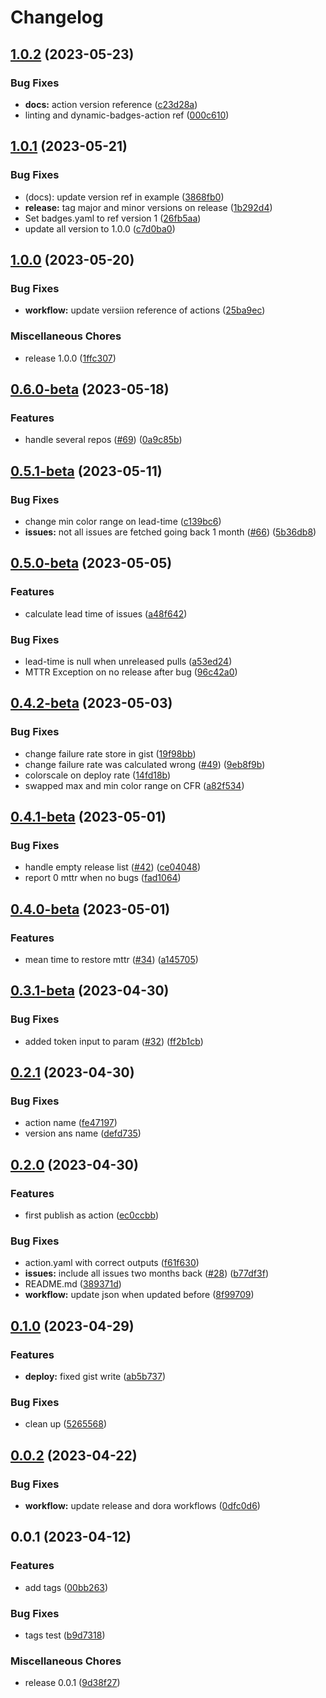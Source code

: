 # Changelog

## [1.0.2](https://github.com/stenjo/devops-metrics-action/compare/v1.0.1...v1.0.2) (2023-05-23)


### Bug Fixes

* **docs:** action version reference ([c23d28a](https://github.com/stenjo/devops-metrics-action/commit/c23d28a11522a5e9dd72b364d19022bb38046824))
* linting and dynamic-badges-action ref ([000c610](https://github.com/stenjo/devops-metrics-action/commit/000c610b7a3f55a7500e366b2d210aa82dc335da))

## [1.0.1](https://github.com/stenjo/devops-metrics-action/compare/v1.0.0...v1.0.1) (2023-05-21)


### Bug Fixes

* (docs): update version ref in example ([3868fb0](https://github.com/stenjo/devops-metrics-action/commit/3868fb0517ff77af21dbd9c4025c80ae41416274))
* **release:** tag major and minor versions on release ([1b292d4](https://github.com/stenjo/devops-metrics-action/commit/1b292d4dfbd4a129873548a74cb0143f2adfa5d6))
* Set badges.yaml to ref version 1 ([26fb5aa](https://github.com/stenjo/devops-metrics-action/commit/26fb5aa75342ae40ed1ae3389bee43bffaf2bc41))
* update all version to 1.0.0 ([c7d0ba0](https://github.com/stenjo/devops-metrics-action/commit/c7d0ba0d0084cb2badfd39a4a976382db8dbc88f))

## [1.0.0](https://github.com/stenjo/devops-metrics-action/compare/v0.6.0-beta...v1.0.0) (2023-05-20)


### Bug Fixes

* **workflow:** update versiion reference of actions ([25ba9ec](https://github.com/stenjo/devops-metrics-action/commit/25ba9eca29382cc04fe502de26ffdf6d1e0d1b40))


### Miscellaneous Chores

* release 1.0.0 ([1ffc307](https://github.com/stenjo/devops-metrics-action/commit/1ffc3073f9ea241bb2cba6572ff3cffe9b014906))

## [0.6.0-beta](https://github.com/stenjo/devops-metrics-action/compare/v0.5.1-beta...v0.6.0-beta) (2023-05-18)


### Features

* handle several repos ([#69](https://github.com/stenjo/devops-metrics-action/issues/69)) ([0a9c85b](https://github.com/stenjo/devops-metrics-action/commit/0a9c85b62e6a94ce86b85933f8486a6917c7269b))

## [0.5.1-beta](https://github.com/stenjo/devops-metrics-action/compare/v0.5.0-beta...v0.5.1-beta) (2023-05-11)


### Bug Fixes

* change min color range on lead-time ([c139bc6](https://github.com/stenjo/devops-metrics-action/commit/c139bc692b37ba3954f1e8fde282e5faa52b0e38))
* **issues:** not all issues are fetched going back 1 month ([#66](https://github.com/stenjo/devops-metrics-action/issues/66)) ([5b36db8](https://github.com/stenjo/devops-metrics-action/commit/5b36db871a2251c9aff41054dda03ef0d8b7f0d2))

## [0.5.0-beta](https://github.com/stenjo/devops-metrics-action/compare/v0.4.2-beta...v0.5.0-beta) (2023-05-05)


### Features

* calculate lead time of issues ([a48f642](https://github.com/stenjo/devops-metrics-action/commit/a48f6423b8079f62801b1bcb39416eaefb3b5a39))


### Bug Fixes

* lead-time is null when unreleased pulls ([a53ed24](https://github.com/stenjo/devops-metrics-action/commit/a53ed243ba337f70f5f93039b8a9610c99861356))
* MTTR Exception on no release after bug ([96c42a0](https://github.com/stenjo/devops-metrics-action/commit/96c42a0fbb54ba9fc6a9b73caea9a1cab75c6064))

## [0.4.2-beta](https://github.com/stenjo/devops-metrics-action/compare/v0.4.1-beta...v0.4.2-beta) (2023-05-03)


### Bug Fixes

* change failure rate store in gist ([19f98bb](https://github.com/stenjo/devops-metrics-action/commit/19f98bbde299c118e0485d07f123acf71a9f9e36))
* change failure rate was calculated wrong ([#49](https://github.com/stenjo/devops-metrics-action/issues/49)) ([9eb8f9b](https://github.com/stenjo/devops-metrics-action/commit/9eb8f9b4baeb17a49224ae5b21dab6d08078584c))
* colorscale on deploy rate ([14fd18b](https://github.com/stenjo/devops-metrics-action/commit/14fd18b70946c60dd1ae070059be54cd93fb07f0))
* swapped max and min color range on CFR ([a82f534](https://github.com/stenjo/devops-metrics-action/commit/a82f5340cbf29070290caa0fa1c23be44f18c23f))

## [0.4.1-beta](https://github.com/stenjo/devops-metrics-action/compare/v0.4.0-beta...v0.4.1-beta) (2023-05-01)


### Bug Fixes

* handle empty release list ([#42](https://github.com/stenjo/devops-metrics-action/issues/42)) ([ce04048](https://github.com/stenjo/devops-metrics-action/commit/ce040485974f9b17b4e70cc676d2f41211a906f5))
* report 0 mttr when no bugs ([fad1064](https://github.com/stenjo/devops-metrics-action/commit/fad1064456834164ea75f1dda44259a184339cd6))

## [0.4.0-beta](https://github.com/stenjo/devops-metrics-action/compare/v0.3.1-beta...v0.4.0-beta) (2023-05-01)


### Features

* mean time to restore mttr ([#34](https://github.com/stenjo/devops-metrics-action/issues/34)) ([a145705](https://github.com/stenjo/devops-metrics-action/commit/a145705c0d8a6c2331ffbda7652080e22a13d8ce))

## [0.3.1-beta](https://github.com/stenjo/devops-metrics-action/compare/v0.3.0-beta...v0.3.1-beta) (2023-04-30)


### Bug Fixes

* added token input to param ([#32](https://github.com/stenjo/devops-metrics-action/issues/32)) ([ff2b1cb](https://github.com/stenjo/devops-metrics-action/commit/ff2b1cbb473b7616e2055561882e66f94102ec65))

## [0.2.1](https://github.com/stenjo/devops-metrics-action/compare/v0.2.0...v0.2.1) (2023-04-30)


### Bug Fixes

* action name ([fe47197](https://github.com/stenjo/devops-metrics-action/commit/fe47197c927d0beac003c0bdc7eeb6991f43a5aa))
* version ans name ([defd735](https://github.com/stenjo/devops-metrics-action/commit/defd7354072c3e7d750326cc23713a1238fadbad))

## [0.2.0](https://github.com/stenjo/devops-metrics-action/compare/v0.1.0...v0.2.0) (2023-04-30)


### Features

* first publish as action ([ec0ccbb](https://github.com/stenjo/devops-metrics-action/commit/ec0ccbbfef5d62657d9ff3e5db9070bb1089c957))


### Bug Fixes

* action.yaml with correct outputs ([f61f630](https://github.com/stenjo/devops-metrics-action/commit/f61f6309f831d5f5d07d494f23e90445f2402fd7))
* **issues:** include all issues two months back ([#28](https://github.com/stenjo/devops-metrics-action/issues/28)) ([b77df3f](https://github.com/stenjo/devops-metrics-action/commit/b77df3f1c470216904c792eac2d0bbbdbd959e21))
* README.md ([389371d](https://github.com/stenjo/devops-metrics-action/commit/389371db595eb5145c9a70577546f97913d360dd))
* **workflow:** update json when updated before ([8f99709](https://github.com/stenjo/devops-metrics-action/commit/8f997097aeb75e73d9063452f97c2f5f3cd21d5d))

## [0.1.0](https://github.com/stenjo/dora/compare/v0.0.2...v0.1.0) (2023-04-29)


### Features

* **deploy:** fixed gist write ([ab5b737](https://github.com/stenjo/dora/commit/ab5b73791ef2d3247038a4c0b7f4afc573a9fc80))


### Bug Fixes

* clean up ([5265568](https://github.com/stenjo/dora/commit/5265568661241b8be64cf7df2ea455ba736908ee))

## [0.0.2](https://github.com/stenjo/dora/compare/v0.0.1...v0.0.2) (2023-04-22)


### Bug Fixes

* **workflow:** update release and dora workflows ([0dfc0d6](https://github.com/stenjo/dora/commit/0dfc0d61c946b28808aa9d5a9dae1e34b312b2dc))

## 0.0.1 (2023-04-12)


### Features

* add tags ([00bb263](https://github.com/stenjo/dora/commit/00bb2635dd6f1ba48d4ddd60495a4ff7571c1452))


### Bug Fixes

* tags test ([b9d7318](https://github.com/stenjo/dora/commit/b9d7318893d5dc66c9ea5549507788d88f3bc406))


### Miscellaneous Chores

* release 0.0.1 ([9d38f27](https://github.com/stenjo/dora/commit/9d38f275d29ae453b733a3b365c46217ad8088ef))
